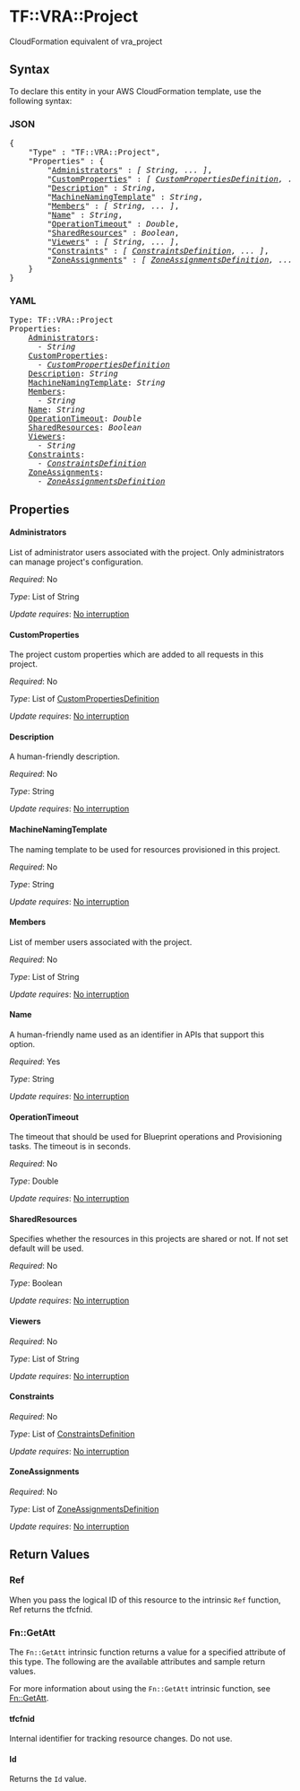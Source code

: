 # TF::VRA::Project

CloudFormation equivalent of vra_project

## Syntax

To declare this entity in your AWS CloudFormation template, use the following syntax:

### JSON

<pre>
{
    "Type" : "TF::VRA::Project",
    "Properties" : {
        "<a href="#administrators" title="Administrators">Administrators</a>" : <i>[ String, ... ]</i>,
        "<a href="#customproperties" title="CustomProperties">CustomProperties</a>" : <i>[ <a href="custompropertiesdefinition.md">CustomPropertiesDefinition</a>, ... ]</i>,
        "<a href="#description" title="Description">Description</a>" : <i>String</i>,
        "<a href="#machinenamingtemplate" title="MachineNamingTemplate">MachineNamingTemplate</a>" : <i>String</i>,
        "<a href="#members" title="Members">Members</a>" : <i>[ String, ... ]</i>,
        "<a href="#name" title="Name">Name</a>" : <i>String</i>,
        "<a href="#operationtimeout" title="OperationTimeout">OperationTimeout</a>" : <i>Double</i>,
        "<a href="#sharedresources" title="SharedResources">SharedResources</a>" : <i>Boolean</i>,
        "<a href="#viewers" title="Viewers">Viewers</a>" : <i>[ String, ... ]</i>,
        "<a href="#constraints" title="Constraints">Constraints</a>" : <i>[ <a href="constraintsdefinition.md">ConstraintsDefinition</a>, ... ]</i>,
        "<a href="#zoneassignments" title="ZoneAssignments">ZoneAssignments</a>" : <i>[ <a href="zoneassignmentsdefinition.md">ZoneAssignmentsDefinition</a>, ... ]</i>
    }
}
</pre>

### YAML

<pre>
Type: TF::VRA::Project
Properties:
    <a href="#administrators" title="Administrators">Administrators</a>: <i>
      - String</i>
    <a href="#customproperties" title="CustomProperties">CustomProperties</a>: <i>
      - <a href="custompropertiesdefinition.md">CustomPropertiesDefinition</a></i>
    <a href="#description" title="Description">Description</a>: <i>String</i>
    <a href="#machinenamingtemplate" title="MachineNamingTemplate">MachineNamingTemplate</a>: <i>String</i>
    <a href="#members" title="Members">Members</a>: <i>
      - String</i>
    <a href="#name" title="Name">Name</a>: <i>String</i>
    <a href="#operationtimeout" title="OperationTimeout">OperationTimeout</a>: <i>Double</i>
    <a href="#sharedresources" title="SharedResources">SharedResources</a>: <i>Boolean</i>
    <a href="#viewers" title="Viewers">Viewers</a>: <i>
      - String</i>
    <a href="#constraints" title="Constraints">Constraints</a>: <i>
      - <a href="constraintsdefinition.md">ConstraintsDefinition</a></i>
    <a href="#zoneassignments" title="ZoneAssignments">ZoneAssignments</a>: <i>
      - <a href="zoneassignmentsdefinition.md">ZoneAssignmentsDefinition</a></i>
</pre>

## Properties

#### Administrators

List of administrator users associated with the project. Only administrators can manage project's configuration.

_Required_: No

_Type_: List of String

_Update requires_: [No interruption](https://docs.aws.amazon.com/AWSCloudFormation/latest/UserGuide/using-cfn-updating-stacks-update-behaviors.html#update-no-interrupt)

#### CustomProperties

The project custom properties which are added to all requests in this project.

_Required_: No

_Type_: List of <a href="custompropertiesdefinition.md">CustomPropertiesDefinition</a>

_Update requires_: [No interruption](https://docs.aws.amazon.com/AWSCloudFormation/latest/UserGuide/using-cfn-updating-stacks-update-behaviors.html#update-no-interrupt)

#### Description

A human-friendly description.

_Required_: No

_Type_: String

_Update requires_: [No interruption](https://docs.aws.amazon.com/AWSCloudFormation/latest/UserGuide/using-cfn-updating-stacks-update-behaviors.html#update-no-interrupt)

#### MachineNamingTemplate

The naming template to be used for resources provisioned in this project.

_Required_: No

_Type_: String

_Update requires_: [No interruption](https://docs.aws.amazon.com/AWSCloudFormation/latest/UserGuide/using-cfn-updating-stacks-update-behaviors.html#update-no-interrupt)

#### Members

List of member users associated with the project.

_Required_: No

_Type_: List of String

_Update requires_: [No interruption](https://docs.aws.amazon.com/AWSCloudFormation/latest/UserGuide/using-cfn-updating-stacks-update-behaviors.html#update-no-interrupt)

#### Name

A human-friendly name used as an identifier in APIs that support this option.

_Required_: Yes

_Type_: String

_Update requires_: [No interruption](https://docs.aws.amazon.com/AWSCloudFormation/latest/UserGuide/using-cfn-updating-stacks-update-behaviors.html#update-no-interrupt)

#### OperationTimeout

The timeout that should be used for Blueprint operations and Provisioning tasks. The timeout is in seconds.

_Required_: No

_Type_: Double

_Update requires_: [No interruption](https://docs.aws.amazon.com/AWSCloudFormation/latest/UserGuide/using-cfn-updating-stacks-update-behaviors.html#update-no-interrupt)

#### SharedResources

Specifies whether the resources in this projects are shared or not. If not set default will be used.

_Required_: No

_Type_: Boolean

_Update requires_: [No interruption](https://docs.aws.amazon.com/AWSCloudFormation/latest/UserGuide/using-cfn-updating-stacks-update-behaviors.html#update-no-interrupt)

#### Viewers

_Required_: No

_Type_: List of String

_Update requires_: [No interruption](https://docs.aws.amazon.com/AWSCloudFormation/latest/UserGuide/using-cfn-updating-stacks-update-behaviors.html#update-no-interrupt)

#### Constraints

_Required_: No

_Type_: List of <a href="constraintsdefinition.md">ConstraintsDefinition</a>

_Update requires_: [No interruption](https://docs.aws.amazon.com/AWSCloudFormation/latest/UserGuide/using-cfn-updating-stacks-update-behaviors.html#update-no-interrupt)

#### ZoneAssignments

_Required_: No

_Type_: List of <a href="zoneassignmentsdefinition.md">ZoneAssignmentsDefinition</a>

_Update requires_: [No interruption](https://docs.aws.amazon.com/AWSCloudFormation/latest/UserGuide/using-cfn-updating-stacks-update-behaviors.html#update-no-interrupt)

## Return Values

### Ref

When you pass the logical ID of this resource to the intrinsic `Ref` function, Ref returns the tfcfnid.

### Fn::GetAtt

The `Fn::GetAtt` intrinsic function returns a value for a specified attribute of this type. The following are the available attributes and sample return values.

For more information about using the `Fn::GetAtt` intrinsic function, see [Fn::GetAtt](https://docs.aws.amazon.com/AWSCloudFormation/latest/UserGuide/intrinsic-function-reference-getatt.html).

#### tfcfnid

Internal identifier for tracking resource changes. Do not use.

#### Id

Returns the <code>Id</code> value.

